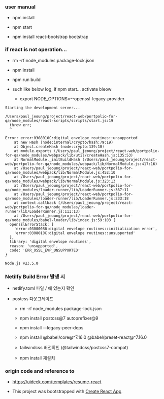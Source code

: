 ### user manual

- npm install

- npm start

- npm install react-bootstrap bootstrap

### if react is not operation...

- rm -rf node_modules package-lock.json

- npm install

- npm run build

- such like below log, if npm start... activate bleow

  - export NODE_OPTIONS=--openssl-legacy-provider

```
Starting the development server...

/Users/paul_jeoung/project/react-web/portpolio-for-qa/node_modules/react-scripts/scripts/start.js:19
  throw err;
  ^

Error: error:0308010C:digital envelope routines::unsupported
    at new Hash (node:internal/crypto/hash:79:19)
    at Object.createHash (node:crypto:139:10)
    at module.exports (/Users/paul_jeoung/project/react-web/portpolio-for-qa/node_modules/webpack/lib/util/createHash.js:135:53)
    at NormalModule._initBuildHash (/Users/paul_jeoung/project/react-web/portpolio-for-qa/node_modules/webpack/lib/NormalModule.js:417:16)
    at /Users/paul_jeoung/project/react-web/portpolio-for-qa/node_modules/webpack/lib/NormalModule.js:452:10
    at /Users/paul_jeoung/project/react-web/portpolio-for-qa/node_modules/webpack/lib/NormalModule.js:323:13
    at /Users/paul_jeoung/project/react-web/portpolio-for-qa/node_modules/loader-runner/lib/LoaderRunner.js:367:11
    at /Users/paul_jeoung/project/react-web/portpolio-for-qa/node_modules/loader-runner/lib/LoaderRunner.js:233:18
    at context.callback (/Users/paul_jeoung/project/react-web/portpolio-for-qa/node_modules/loader-runner/lib/LoaderRunner.js:111:13)
    at /Users/paul_jeoung/project/react-web/portpolio-for-qa/node_modules/babel-loader/lib/index.js:59:103 {
  opensslErrorStack: [
    'error:03000086:digital envelope routines::initialization error',
    'error:0308010C:digital envelope routines::unsupported'
  ],
  library: 'digital envelope routines',
  reason: 'unsupported',
  code: 'ERR_OSSL_EVP_UNSUPPORTED'
}

Node.js v23.5.0

```

### Netilfy Build Error 발생 시

- netlify.toml 파일 / 에 있는지 확인

- postcss 다운그레이드

  - rm -rf node_modules package-lock.json

  - npm install postcss@7 autoprefixer@9

  - npm install --legacy-peer-deps

  - npm install @babel/core@^7.16.0 @babel/preset-react@^7.16.0

  - tailwindcss 버전확인 (@tailwindcss/postcss7-compat)

  - npm install 재설치

### origin code and reference to

- https://uideck.com/templates/resume-react

- This project was bootstrapped with [Create React App](https://github.com/facebook/create-react-app).